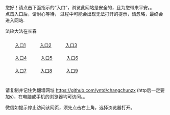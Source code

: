 您好！请点击下面指示的“入口”，浏览此网站是安全的，且为您带来平安。。 <br/>
点击入口后，请耐心等待， 过程中可能会出现无法打开的提示，请忽略，最终会进入网站. </br>

法轮大法在长春<br/>
<div style="padding:10px"><a style="margin:20px" target="_blank" href="https://d3j1z07v3q9kw6.cloudfront.net/2Qpsp?mcyae" id="ccLink1" rel="nofollow">入口1</a> <a target="_blank" style="margin:20px" href="https://d1vwjdznjgnj0r.cloudfront.net/2Qpsp?wdgll" id="ccLink2" rel="nofollow">入口2</a> <a style="margin:20px" target="_blank" href="https://d1e4hfkb5b0xia.cloudfront.net/2Qpsp?qgtkaz" id="ccLink3" rel="nofollow">入口3</a></div>

<div style="padding:10px" ><a style="margin:20px" target="_blank" href="https://d3j1z07v3q9kw6.cloudfront.net/2Qpsp?mcyae" id="ccLink4" rel="nofollow">入口4</a> <a style="margin:20px" href="https://d1vwjdznjgnj0r.cloudfront.net/2Qpsp?wdgll" target="_blank" id="ccLink5" rel="nofollow">入口5</a> <a style="margin:20px" href="https://d1e4hfkb5b0xia.cloudfront.net/2Qpsp?qgtkaz" target="_blank" id="ccLink6" rel="nofollow">入口6</a></div>

<div style="padding:10px"><a style="margin:20px" target="_blank" href="https://d3j1z07v3q9kw6.cloudfront.net/2Qpsp?mcyae" id="ccLink7" rel="nofollow">入口7</a> <a style="margin:20px" href="https://d1vwjdznjgnj0r.cloudfront.net/2Qpsp?wdgll" target="_blank" id="ccLink8" rel="nofollow">入口8</a> <a style="margin:20px" target="_blank" href="https://d1e4hfkb5b0xia.cloudfront.net/2Qpsp?qgtkaz" id="ccLink9" rel="nofollow">入口9</a></div>

<br/>



请复制并记住免翻墙网址 https://github.com/yntd/changchunzx (http后一定要加s)，在电脑或手机的浏览器均可访问。。<br/>

微信如提示停止访问该网页，须先点击右上角，选择浏览器打开。
